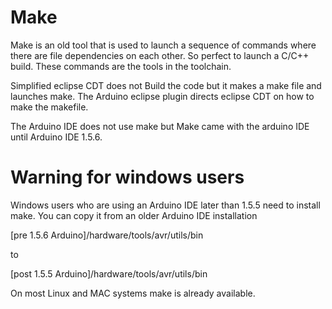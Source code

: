Make
====
Make is an old tool that is used to launch a sequence of commands where there are file dependencies on each other. So perfect to launch a C/C++ build.
These commands are the tools in the toolchain.

Simplified eclipse CDT does not Build the code but it makes a make file and launches make.
The Arduino eclipse plugin directs eclipse CDT on how to make the makefile.

The Arduino IDE does not use make but Make came with the arduino IDE until Arduino IDE 1.5.6. 

Warning for windows users
=======
Windows users who are using an Arduino IDE later than 1.5.5 need to install make.
You can copy it from an older Arduino IDE installation 

[pre 1.5.6 Arduino]/hardware/tools/avr/utils/bin

to

[post 1.5.5 Arduino]/hardware/tools/avr/utils/bin


On most Linux and MAC systems make is already available. 

